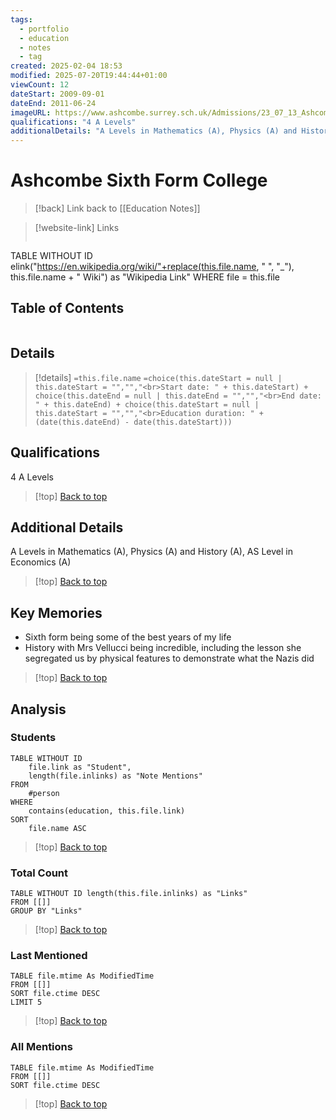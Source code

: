 ```yaml
---
tags:
  - portfolio
  - education
  - notes
  - tag
created: 2025-02-04 18:53
modified: 2025-07-20T19:44:44+01:00
viewCount: 12
dateStart: 2009-09-01
dateEnd: 2011-06-24
imageURL: https://www.ashcombe.surrey.sch.uk/Admissions/23_07_13_Ashcombe_Facade___74A1923_WEB.jpg
qualifications: "4 A Levels"
additionalDetails: "A Levels in Mathematics (A), Physics (A) and History (A), AS Level in Economics (A)"
---
```

# Ashcombe Sixth Form College

> [!back] Link back to [[Education Notes]]

>[!website-link] Links
>```dataview
TABLE WITHOUT ID elink("https://en.wikipedia.org/wiki/"+replace(this.file.name, " ", "_"), this.file.name + " Wiki") as "Wikipedia Link"
WHERE file = this.file

## Table of Contents
```table-of-contents
```

## Details

>[!details]  `=this.file.name`
>`=choice(this.dateStart = null | this.dateStart = "","","<br>Start date: " + this.dateStart) + choice(this.dateEnd = null | this.dateEnd = "","","<br>End date: " + this.dateEnd) + choice(this.dateStart = null | this.dateStart = "","","<br>Education duration: " + (date(this.dateEnd) - date(this.dateStart)))`

## Qualifications

4 A Levels

>[!top] [Back to top](#Table%20of%20Contents)

## Additional Details

A Levels in Mathematics (A), Physics (A) and History (A), AS Level in Economics (A)

>[!top] [Back to top](#Table%20of%20Contents)

## Key Memories

- Sixth form being some of the best years of my life
- History with Mrs Vellucci being incredible, including the lesson she segregated us by physical features to demonstrate what the Nazis did

>[!top] [Back to top](#Table%20of%20Contents)

## Analysis

### Students

```dataview
TABLE WITHOUT ID
	file.link as "Student",
	length(file.inlinks) as "Note Mentions"
FROM
	#person
WHERE
	contains(education, this.file.link)
SORT
	file.name ASC
```

>[!top] [Back to top](#Table%20of%20Contents)

### Total Count

```dataview
TABLE WITHOUT ID length(this.file.inlinks) as "Links"
FROM [[]]
GROUP BY "Links"
```

>[!top] [Back to top](#Table%20of%20Contents)

### Last Mentioned

```dataview
TABLE file.mtime As ModifiedTime
FROM [[]]
SORT file.ctime DESC
LIMIT 5
```

>[!top] [Back to top](#Table%20of%20Contents)

### All Mentions

```dataview
TABLE file.mtime As ModifiedTime
FROM [[]]
SORT file.ctime DESC
```

>[!top] [Back to top](#Table%20of%20Contents)